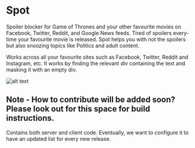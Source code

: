 # Spot
Spoiler blocker for Game of Thrones and your other favourite movies on Facebook, Twitter, Reddit, and Google News feeds.
Tired of spoilers every-time your favourite movie is released. Spot helps you with not the spoilers but also snoozing topics like Politics and adult content.

Works across all your favourite sites such as Facebook, Twitter, Reddit and Instagram, etc. 
It works by finding the relevant div containing the text and masking it with an empty div.

![alt text](https://lh3.googleusercontent.com/I0UYL6jO6koDLrUvjv5Q19FmbwqUxy7XKYxOaGAzCmvvd6uQ7UOrBMSCq8PUJcYlTeviqBXoDw=w640-h400-e365)

## Note - How to contribute will be added soon? Please look out for this space for build instructions.
Contains both server and client code. Eventually, we want to configure it to have an updated list for every new release.
